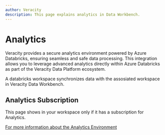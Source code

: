 ```yaml
---
author: Veracity
description: This page explains analytics in Data Workbench.
---
```

# Analytics

Veracity provides a secure analytics environment powered by Azure Databricks, ensuring seamless and safe data processing. This integration allows you to leverage advanced analytics directly within Azure Databricks as part of the Veracity Data Platform ecosystem.

A databricks workspace synchronizes data with the assosiated workspace in Veracity Data Workbench.

## Analytics Subscription

This page shows in your workspace only if it has a subscription for Analytics. 

[For more information about the Analytics Environment](https://developer.veracity.com/docs/section/dataplatform/analytics/analyticsdevelopment)
